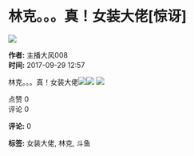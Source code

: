 # 林克。。。真！女装大佬\[惊讶\]

![](https://apic.douyucdn.cn/upload/avatar/face/201608/29/564e7068c2bedeb7eb16f64edf20db3d_big.jpg)

**作者:** 主播大风008  
**时间:** 2017-09-29 12:57  

林克。。。真！女装大佬![](https://img.douyucdn.cn/data/yuba/admin/2017/11/21/201711211201253029640934550.gif?i=2407af354f2f7a816d25c9f92170eae402)![](https://img.douyucdn.cn/data/yuba/default/2017/09/29/201709291257308674644718650.jpg?i=3584afdd822fe5b3d91e2da2dd0b9d3883) ![](https://img.douyucdn.cn/data/yuba/default/2017/09/29/20170929125731229040928528.jpg?i=3504238794c68f6b2ad407d1728a910244)

点赞 0  
评论 0  

**评论:** 0

**标签:** 女装大佬, 林克, 斗鱼